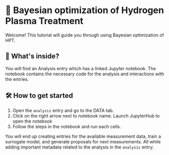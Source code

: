 # 🚀 Bayesian optimization of Hydrogen Plasma Treatment
Welcome! This tutorial will guide you through using Bayesian optimization of HPT.

## 📁 What's inside?
You will find an Analysis entry which has a linked Jupyter notebook. The notebook
contains the necessary code for the analysis and interactions with the entries.

## 🛠️ How to get started
1. Open the `analysis` entry and go to the DATA tab.
2. Click on the right arrow next to notebook name. Launch JupyterHub to open the
notebook
3. Follow the steps in the notebook and run each cells.

You will end up creating entries for the available measurement data, train a surrogate
model, and generate proposals for next measurements. All while adding important metadata
related to the analysis in the `analysis` entry.
